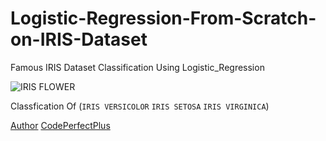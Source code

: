 # Logistic-Regression-From-Scratch-on-IRIS-Dataset

 Famous IRIS Dataset Classification Using Logistic_Regression 
 
 ![IRIS FLOWER](https://s3.amazonaws.com/assets.datacamp.com/blog_assets/Machine+Learning+R/iris-machinelearning.png)

Classfication Of (`IRIS VERSICOLOR`  `IRIS SETOSA` `IRIS VIRGINICA`)

[Author](https://www.github.com/codeperfectplus)
[CodePerfectPlus](https://codeperfectplus.herokuapp.com/)

